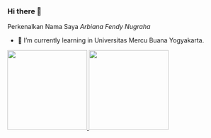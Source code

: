 ### Hi there 👋

Perkenalkan Nama Saya *Arbiana Fendy Nugraha*  

- 🌱 I’m currently learning in Universitas Mercu Buana Yogyakarta.

<p align="left">
<a href="https://github.com/Fennugrh">
  <img height="180em" src="https://github-readme-stats-eight-theta.vercel.app/api?username=Fennugrh&show_icons=true&theme=algolia&include_all_commits=true&count_private=true"/>
  <img height="180em"  src="https://github-readme-stats-eight-theta.vercel.app/api/top-langs/?username=Fennugrh&layout=compact&langs_count=8&theme=algolia"/>
</a>
</p>

<!--
**Fennugrh/Fennugrh** is a ✨ _special_ ✨ repository because its `README.md` (this file) appears on your GitHub profile.

Here are some ideas to get you started:

- 🔭 I’m currently working on ...
- 🌱 I’m currently learning ...
- 👯 I’m looking to collaborate on ...
- 🤔 I’m looking for help with ...
- 💬 Ask me about ...
- 📫 How to reach me: ...
- 😄 Pronouns: ...
- ⚡ Fun fact: ...
-->
